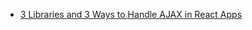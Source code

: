 - [3 Libraries and 3 Ways to Handle AJAX in React Apps](https://appendto.com/2017/01/3-libraries-and-3-ways-to-handle-ajax-in-react-apps/?utm_source=reactnl&utm_medium=email)
